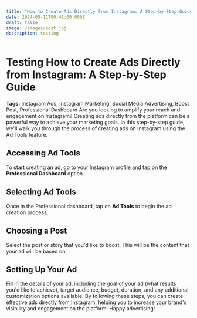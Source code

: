 ```yaml
---
title: "How to Create Ads Directly from Instagram: A Step-by-Step Guide"
date: 2024-05-11T00:41:00.000Z
draft: false
image: /images/post.jpg
description: testing
---
```

# Testing How to Create Ads Directly from Instagram: A Step-by-Step Guide

**Tags:** Instagram Ads, Instagram Marketing, Social Media Advertising, Boost Post, Professional Dashboard
Are you looking to amplify your reach and engagement on Instagram? Creating ads directly from the platform can be a powerful way to achieve your marketing goals. In this step-by-step guide, we'll walk you through the process of creating ads on Instagram using the Ad Tools feature.

## Accessing Ad Tools

To start creating an ad, go to your Instagram profile and tap on the **Professional Dashboard** option.

## Selecting Ad Tools

Once in the Professional dashboard, tap on **Ad Tools** to begin the ad creation process.

## Choosing a Post

Select the post or story that you'd like to boost. This will be the content that your ad will be based on.

## Setting Up Your Ad

Fill in the details of your ad, including the goal of your ad (what results you'd like to achieve), target audience, budget, duration, and any additional customization options available.
By following these steps, you can create effective ads directly from Instagram, helping you to increase your brand's visibility and engagement on the platform. Happy advertising!

